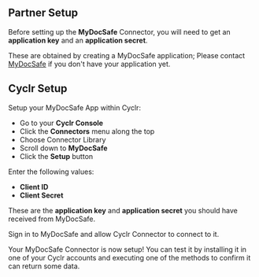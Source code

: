 
<section class="setup partner" markdown="1">

## Partner Setup

<div class="section-content" markdown="1">

Before setting up the **MyDocSafe** Connector, you will need to get an **application key** and an **application secret**.

These are obtained by creating a MyDocSafe application; Please contact [MyDocSafe](https://mydocsafe.com/uk/support/technical-support/) if you don't have your application yet.

</div>

</section>

<section class="setup cyclr" markdown="1">

## Cyclr Setup

<div class="section-content" markdown="1">

Setup your MyDocSafe App within Cyclr:

- Go to your **Cyclr Console**
- Click the **Connectors** menu along the top
- Choose Connector Library
- Scroll down to **MyDocSafe**
- Click the **Setup** button

Enter the following values:

- **Client ID**
- **Client Secret**

These are the **application key** and **application secret** you should have received from MyDocSafe.

Sign in to MyDocSafe and allow Cyclr Connector to connect to it.

Your MyDocSafe Connector is now setup! You can test it by installing it in one of your Cyclr accounts and executing one of the methods to confirm it can return some data.

</div>

</section>

